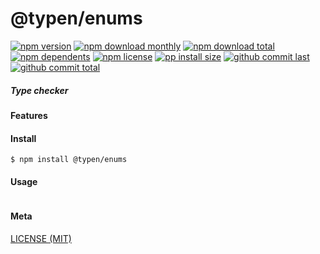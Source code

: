 # @typen/enums

[![npm version][badge-npm-version]][url-npm]
[![npm download monthly][badge-npm-download-monthly]][url-npm]
[![npm download total][badge-npm-download-total]][url-npm]
[![npm dependents][badge-npm-dependents]][url-github]
[![npm license][badge-npm-license]][url-npm]
[![pp install size][badge-pp-install-size]][url-pp]
[![github commit last][badge-github-last-commit]][url-github]
[![github commit total][badge-github-commit-count]][url-github]

[//]: <> (Shields)
[badge-npm-version]: https://flat.badgen.net/npm/v/@typen/enums
[badge-npm-download-monthly]: https://flat.badgen.net/npm/dm/@typen/enums
[badge-npm-download-total]:https://flat.badgen.net/npm/dt/@typen/enums
[badge-npm-dependents]: https://flat.badgen.net/npm/dependents/@typen/enums
[badge-npm-license]: https://flat.badgen.net/npm/license/@typen/enums
[badge-pp-install-size]: https://flat.badgen.net/packagephobia/install/@typen/enums
[badge-github-last-commit]: https://flat.badgen.net/github/last-commit/hoyeungw/typen
[badge-github-commit-count]: https://flat.badgen.net/github/commits/hoyeungw/typen

[//]: <> (Link)
[url-npm]: https://npmjs.org/package/@typen/enums
[url-pp]: https://packagephobia.now.sh/result?p=@typen/enums
[url-github]: https://github.com/hoyeungw/typen

##### Type checker

#### Features

#### Install
```console
$ npm install @typen/enums
```

#### Usage
```js
```

#### Meta
[LICENSE (MIT)](LICENSE)

